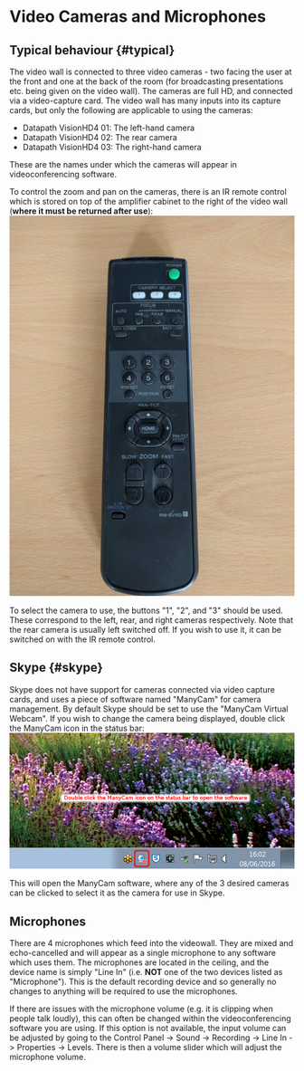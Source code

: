 # Video Cameras and Microphones

## Typical behaviour {#typical}

The video wall is connected to three video cameras - two facing the user at the front and one at the back of the room (for broadcasting presentations etc. being given on the video wall). The cameras are full HD, and connected via a video-capture card. The video wall has many inputs into its capture cards, but only the following are applicable to using the cameras:

* Datapath VisionHD4 01: The left-hand camera
* Datapath VisionHD4 02: The rear camera
* Datapath VisionHD4 03: The right-hand camera

These are the names under which the cameras will appear in videoconferencing software.

To control the zoom and pan on the cameras, there is an IR remote control which is stored on top of the amplifier cabinet to the right of the video wall (**where it must be returned after use**):
![The IR camera remote control](images/remote.jpg)

To select the camera to use, the buttons "1", "2", and "3" should be used. These correspond to the left, rear, and right cameras respectively. Note that the rear camera is usually left switched off. If you wish to use it, it can be switched on with the IR remote control.

## Skype {#skype}

Skype does not have support for cameras connected via video capture cards, and uses a piece of software named "ManyCam" for camera management. By default Skype should be set to use the "ManyCam Virtual Webcam". If you wish to change the camera being displayed, double click the ManyCam icon in the status bar:
![ManyCam icon](images/manycam_status.png)

This will open the ManyCam software, where any of the 3 desired cameras can be clicked to select it as the camera for use in Skype. 

## Microphones

There are 4 microphones which feed into the videowall. They are mixed and echo-cancelled and will appear as a single microphone to any software which uses them. The microphones are located in the ceiling, and the device name is simply "Line In" (i.e. **NOT** one of the two devices listed as "Microphone"). This is the default recording device and so generally no changes to anything will be required to use the microphones.

If there are issues with the microphone volume (e.g. it is clipping when people talk loudly), this can often be changed within the videoconferencing software you are using. If this option is not available, the input volume can be adjusted by going to the Control Panel -> Sound -> Recording -> Line In -> Properties -> Levels. There is then a volume slider which will adjust the microphone volume.
